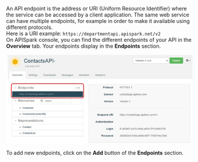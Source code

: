An API endpoint is the address or URI (Uniform Resource Identifier) where the service can be accessed by a client application. The same web service can have multiple endpoints, for example in order to make it available using different protocols.  
Here is a URI example: `https://departmentapi.apispark.net/v2`  
On APISpark console, you can find the different endpoints of your API in the **Overview** tab. Your endpoints display in the **Endpoints** section.

![Endpoints section](images/04.jpg "Endpoints section")

To add new endpoints, click on the **Add** button of the **Endpoints** section.